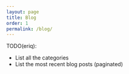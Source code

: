 ```yaml
---
layout: page
title: Blog
order: 1
permalink: /blog/
---
```


TODO(eriq):
 - List all the categories
 - List the most recent blog posts (paginated)
